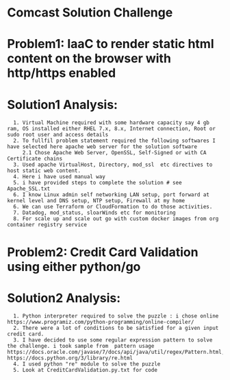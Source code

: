# Comcast Solution Challenge
# Problem1: IaaC to render static html content on the browser with http/https enabled
# Solution1 Analysis:  
      1. Virtual Machine required with some hardware capacity say 4 gb ram, OS installed either RHEL 7.x, 8.x, Internet connection, Root or sudo root user and access details
      2. To fullfil problem statement required the following softwares I have selected here apache web server for the solution software
         2.1 Chose Apache Web Server, OpenSSL, Self-Signed or with CA Certificate chains 
      3. Used apache VirtualHost, Directory, mod_ssl  etc directives to host static web content.
      4. Here i have used manual way
      5. i have provided steps to complete the solution # see Apache_SSL.txt
      6. I know Linux admin self networking LAN setup, port forward at kernel level and DNS setup, NTP setup, Firewall at my home
      6. We can use Terraform or CloudFormation to do those activities.
      7. Datadog, mod_status, sloarWinds etc for monitoring
      8. For scale up and scale out go with custom docker images from org container registry service
      
# Problem2: Credit Card Validation using either python/go
# Solution2 Analysis:
      1. Python interpreter required to solve the puzzle : i chose online https://www.programiz.com/python-programming/online-compiler/
      2. There were a lot of conditions to be satisfied for a given input credit card.
      3. I have decided to use some regular expression pattern to solve the challenge. i took sample from  pattern usage     https://docs.oracle.com/javase/7/docs/api/java/util/regex/Pattern.html, https://docs.python.org/3/library/re.html
      4. I used python "re" module to solve the puzzle
      5. Look at CreditCardValidation.py.txt for code
